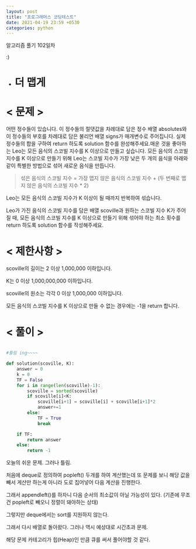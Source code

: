 ```yaml
---
layout: post
title: "프로그래머스 코딩테스트"
date: 2021-04-19 23:59 +0530
categories: python
---
```


알고리즘 풀기 102일차

:)

- # 더 맵게

# < 문제 >

어떤 정수들이 있습니다. 이 정수들의 절댓값을 차례대로 담은 정수 배열 absolutes와 이 정수들의 부호를 차례대로 담은 불리언 배열 signs가 매개변수로 주어집니다. 실제 정수들의 합을 구하여 return 하도록 solution 함수를 완성해주세요.매운 것을 좋아하는 Leo는 모든 음식의 스코빌 지수를 K 이상으로 만들고 싶습니다. 모든 음식의 스코빌 지수를 K 이상으로 만들기 위해 Leo는 스코빌 지수가 가장 낮은 두 개의 음식을 아래와 같이 특별한 방법으로 섞어 새로운 음식을 만듭니다.

> 섞은 음식의 스코빌 지수 = 가장 맵지 않은 음식의 스코빌 지수 + (두 번째로 맵지 않은 음식의 스코빌 지수 \* 2)

Leo는 모든 음식의 스코빌 지수가 K 이상이 될 때까지 반복하여 섞습니다.

Leo가 가진 음식의 스코빌 지수를 담은 배열 scoville과 원하는 스코빌 지수 K가 주어질 때, 모든 음식의 스코빌 지수를 K 이상으로 만들기 위해 섞어야 하는 최소 횟수를 return 하도록 solution 함수를 작성해주세요.

# < 제한사항 >

scoville의 길이는 2 이상 1,000,000 이하입니다.

K는 0 이상 1,000,000,000 이하입니다.

scoville의 원소는 각각 0 이상 1,000,000 이하입니다.

모든 음식의 스코빌 지수를 K 이상으로 만들 수 없는 경우에는 -1을 return 합니다.

# < 풀이 >

```python

#틀림 ing~~~~

def solution(scoville, K):
    answer = 0
    k = 0
    TF = False
    for i in range(len(scoville)-1):
        scoville = sorted(scoville)
        if scoville[i]<K:
            scoville[i+1] = scoville[i] + scoville[i+1]*2
            answer+=1
        else:
            TF = True
            break

    if TF:
        return answer
    else:
        return -1

```

오늘의 쉬운 문제. 그러나 틀림.

처음에 deque로 정의하여 popleft() 두개를 하여 계산했는데 또 문제를 보니 해당 값을 빼서 게산만 하는게 아니라 도로 집어넣어 다음 계산을 진행한다.

그래서 appendleft()를 하자니 다음 순서의 최소값이 아닐 가능성이 있다. (기존에 무조건 popleft로 빼오니 정렬이 돼야하는 상태)

그렇지만 deque에서는 sort를 지원하지 않는다.

그래서 다시 배열로 돌아왔다. 그러나 역시 예상대로 시간초과 문제.

해당 문제 카테고리가 힙(Heap)인 만큼 큐를 써서 풀어야할 것 같다.
